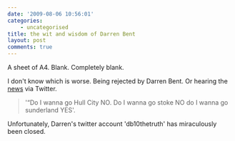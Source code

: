 ```yaml
---
date: '2009-08-06 10:56:01'
categories:
    - uncategorised
title: the wit and wisdom of Darren Bent
layout: post
comments: true
---
```

A sheet of A4. Blank. Completely blank.

I don't know which is worse. Being rejected by Darren Bent. Or hearing
the
[news](http://www.timesonline.co.uk/tol/sport/football/premier_league/article6734156.ece)
via Twitter.

> '“Do I wanna go Hull City NO. Do I wanna go stoke NO do I wanna go
> sunderland YES'.

Unfortunately, Darren's twitter account 'db10thetruth' has miraculously
been closed.
